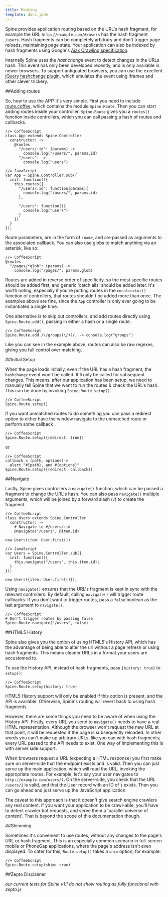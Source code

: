 ```yaml
---
title: Routing
template: docs.jade
---
```


Spine provides application routing based on the URL's hash fragment, for example the URL `http://example.com/#/users` has the hash fragment `/users`. Hash fragments can be completely arbitrary and don't trigger page reloads, maintaining page state. Your application can also be indexed by hash fragments using Google's [Ajax Crawling specification](http://code.google.com/web/ajaxcrawling/index.html).

Internally Spine uses the *hashchange* event to detect changes in the URLs hash. This event has only been developed recently, and is only available in newer browsers. To support antiquated browsers, you can use the excellent [jQuery hashchange plugin](http://benalman.com/projects/jquery-hashchange-plugin/), which emulates the event using iframes and other clever trickery. 

##Adding routes

So, how to use the API? It's very simple. First you need to include [route.coffee](https://raw.github.com/spine/spine/master/src/route.coffee), which contains the module `Spine.Route`. Then you can start adding routes inside your controller. `Spine.Route` gives you a `routes()` function inside controllers, which you can call passing a hash of routes and callbacks.

    //= CoffeeScript
    class App extends Spine.Controller
      constructor: ->
        @routes
          "/users/:id": (params) ->
            console.log("/users/", params.id)
          "/users": ->
            console.log("users")
            
    //= JavaScript
    var App = Spine.Controller.sub({
      init: function(){
        this.routes({
          "/users/:id": function(params){
            console.log("/users/", params.id)
          },
          
          "/users": function(){
            console.log("users")
          }
        })
      }
    });

Route parameters, are in the form of `:name`, and are passed as arguments to the associated callback. You can also use globs to match anything via an asterisk, like so: 

    //= CoffeeScript
    @routes
      "/pages/*glob": (params) ->
        console.log("/pages/", params.glob)

Routes are added in reverse order of specificity, so the most specific routes should be added first, and generic 'catch alls' should be added later. It's worth noting, especially if you're putting routes in the `constructor()` function of controllers, that routes shouldn't be added more than once. The examples above are fine, since the `App` controller is only ever going to be instantiated a single time. 

One alternative is to skip out controllers, and add routes directly using `Spine.Route.add()`, passing in either a hash or a single route. 
    
    //= CoffeeScript
    Spine.Route.add /\/groups(\/)?/, -> console.log("groups")
    
Like you can see in the example above, routes can also be raw regexes, giving you full control over matching.

##Initial Setup

When the page loads initially, even if the URL has a hash fragment, the `hashchange` event won't be called. It'll only be called for subsequent changes. This means, after our application has been setup, we need to manually tell Spine that we want to run the routes & check the URL's hash. This can be done by invoking `Spine.Route.setup()`.
    
    //= CoffeeScript
    Spine.Route.setup()
    
If you want unmatched routes to do something you can pass a redirect option to either have the window navigate to the unmatched route or perform some callback

    //= CoffeeScript
    Spine.Route.setup({redirect: true})
    
or

    //= CoffeeScript
    callback = (path, options)->
      alert "#{path}, and #{options}"
    Spine.Route.setup({redirect: callback})
    
##Navigate
    
Lastly, Spine gives controllers a `navigate()` function, which can be passed a fragment to change the URL's hash. You can also pass `navigate()` multiple arguments, which will be joined by a forward slash (`/`) to create the fragment. 

    //= CoffeeScript
    class Users extends Spine.Controller
      constructor: ->
        # Navigate to #/users/:id
        @navigate("/users", @item.id)
    
    new Users(item: User.first())
    
    //= JavaScript
    var Users = Spine.Controller.sub({
      init: function(){
        this.navigate("/users", this.item.id);
      }
    });
    
    new Users({item: User.first()});
    
Using `navigate()` ensures that the URL's fragment is kept in sync with the relevant controllers. By default, calling `navigate()` will trigger route callbacks. If you don't want to trigger routes, pass a `false` boolean as the last argument to `navigate()`.
    
    //= CoffeeScript
    # Don't trigger routes by passing false
    Spine.Route.navigate("/users", false)

##HTML5 History

Spine also gives you the option of using HTML5's History API, which has the advantage of being able to alter the url without a page refresh or using hash fragments. This means cleaner URLs in a format your users are accustomed to. 

To use the History API, instead of hash fragments, pass `{history: true}` to `setup()`:

    //= CoffeeScript
    Spine.Route.setup(history: true)
    
HTML5 History support will only be enabled if this option is present, and the API is available. Otherwise, Spine's routing will revert back to using hash fragments. 

However, there are some things you need to be aware of when using the History API. Firstly, every URL you send to `navigate()` needs to have a real HTML representation. Although the browser won't request the new URL at that point, it will be requested if the page is subsequently reloaded. In other words you can't make up arbitrary URLs, like you can with hash fragments; every URL passed to the API needs to exist. One way of implementing this is with server side support. 

When browsers request a URL (expecting a HTML response) you first make sure on server-side that the endpoint exists and is valid. Then you can just serve up the main application, which will read the URL, invoking the appropriate routes. For example, let's say your user navigates to `http://example.com/users/1`. On the server-side, you check that the URL `/users/1` is valid, and that the User record with an ID of `1` exists. Then you can go ahead and just serve up the JavaScript application. 

The caveat to this approach is that it doesn't give search engine crawlers any real content. If you want your application to be crawl-able, you'll have to detect crawler bot requests, and serve them a 'parallel universe of content'. That is beyond the scope of this documentation though. 

##Shimming

Sometimes it's convenient to use routes, without any changes to the page's URL or hash fragment. This is an especially common scenario in full-screen mobile or PhoneGap applications, where the page's address isn't even displayed. To cater for this, `Route.setup()` takes a `shim` option; for example:
    
    //= CoffeeScript
    Spine.Route.setup(shim: true)

##Zepto Disclaimer

*our current tests for Spine v1.1 do not show routing as fully functional with zepto.js*
